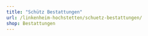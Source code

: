 ```yaml
---
title: "Schütz Bestattungen"
url: /linkenheim-hochstetten/schuetz-bestattungen/
shop: Bestattungen
---
```

